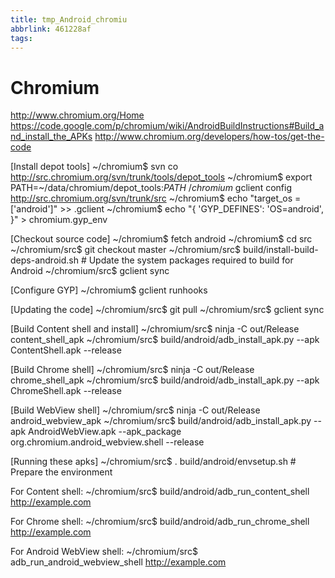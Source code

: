 ```yaml
---
title: tmp_Android_chromiu
abbrlink: 461228af
tags:
---
```

Chromium
===

http://www.chromium.org/Home
https://code.google.com/p/chromium/wiki/AndroidBuildInstructions#Build_and_install_the_APKs
http://www.chromium.org/developers/how-tos/get-the-code

[Install depot tools]
~/chromium$ svn co http://src.chromium.org/svn/trunk/tools/depot_tools
~/chromium$ export PATH=~/data/chromium/depot_tools:$PATH
~/chromium$ gclient config http://src.chromium.org/svn/trunk/src
~/chromium$ echo "target_os = ['android']" >> .gclient
~/chromium$ echo "{ 'GYP_DEFINES': 'OS=android', }" > chromium.gyp_env

[Checkout source code]
~/chromium$ fetch android
~/chromium$ cd src
~/chromium/src$ git checkout master
~/chromium/src$ build/install-build-deps-android.sh # Update the system packages required to build for Android
~/chromium/src$ gclient sync

[Configure GYP]
~/chromium$ gclient runhooks

[Updating the code]
~/chromium/src$ git pull
~/chromium/src$ gclient sync

[Build Content shell and install]
~/chromium/src$ ninja -C out/Release content_shell_apk
~/chromium/src$ build/android/adb_install_apk.py --apk ContentShell.apk --release

[Build Chrome shell]
~/chromium/src$ ninja -C out/Release chrome_shell_apk
~/chromium/src$ build/android/adb_install_apk.py --apk ChromeShell.apk --release

[Build WebView shell]
~/chromium/src$ ninja -C out/Release android_webview_apk
~/chromium/src$ build/android/adb_install_apk.py --apk AndroidWebView.apk --apk_package org.chromium.android_webview.shell --release

[Running these apks]
~/chromium/src$ . build/android/envsetup.sh  # Prepare the environment

For Content shell:
~/chromium/src$ build/android/adb_run_content_shell  http://example.com

For Chrome shell:
~/chromium/src$ build/android/adb_run_chrome_shell  http://example.com

For Android WebView shell:
~/chromium/src$ adb_run_android_webview_shell http://example.com
